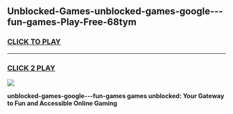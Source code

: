 
## Unblocked-Games-unblocked-games-google---fun-games-Play-Free-68tym
<h3>
<a href="https://premium76.site?title=unblocked-games-google---fun-games&ref=10A">CLICK TO PLAY</a></h3>
<hr>

<h3>
<a href="https://premium76.site?title=unblocked-games-google---fun-games&ref=10A">CLICK 2 PLAY</a>
  
</h3>

<a href="https://premium76.site?title=unblocked-games-google---fun-games&ref=10A"><img src="https://clearcache.store/games.png"></a>


**unblocked-games-google---fun-games games unblocked: Your Gateway to Fun and Accessible Online Gaming**
